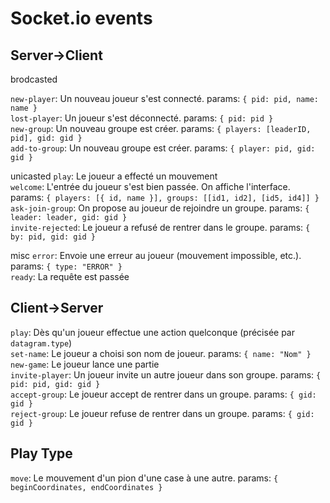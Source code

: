 Socket.io events
================
Server->Client
--------------
brodcasted

`new-player`:		Un nouveau joueur s'est connecté. params: `{ pid: pid, name: name }`  
`lost-player`:		Un joueur s'est déconnecté. params: `{ pid: pid }`  
`new-group`:		Un nouveau groupe est créer. params: `{ players: [leaderID, pid], gid: gid }`  
`add-to-group`:		Un nouveau groupe est créer. params: `{ player: pid, gid: gid }`  

unicasted
`play`:			Le joueur a effecté un mouvement  
`welcome`:		L'entrée du joueur s'est bien passée. On affiche l'interface. params: `{ players: [{ id, name }], groups: [[id1, id2], [id5, id4]] }`  
`ask-join-group`:	On propose au joueur de rejoindre un groupe. params: `{ leader: leader, gid: gid }`  
`invite-rejected`:	Le joueur a refusé de rentrer dans le groupe. params: `{ by: pid, gid: gid }`  

misc
`error`:		Envoie une erreur au joueur (mouvement impossible, etc.). params: `{ type: "ERROR" }`  
`ready`:		La requête est passée  

Client->Server
--------------
`play`: 		Dès qu'un joueur effectue une action quelconque (précisée par `datagram.type`)  
`set-name`:		Le joueur a choisi son nom de joueur. params: `{ name: "Nom" }`  
`new-game`:		Le joueur lance une partie  
`invite-player`:	Un joueur invite un autre joueur dans son groupe. params: `{ pid: pid, gid: gid }`  
`accept-group`:		Le joueur accept de rentrer dans un groupe. params: `{ gid: gid }`  
`reject-group`:		Le joueur refuse de rentrer dans un groupe. params: `{ gid: gid }`  

Play Type
---------
`move`:		Le mouvement d'un pion d'une case à une autre. params: `{ beginCoordinates, endCoordinates }`  
